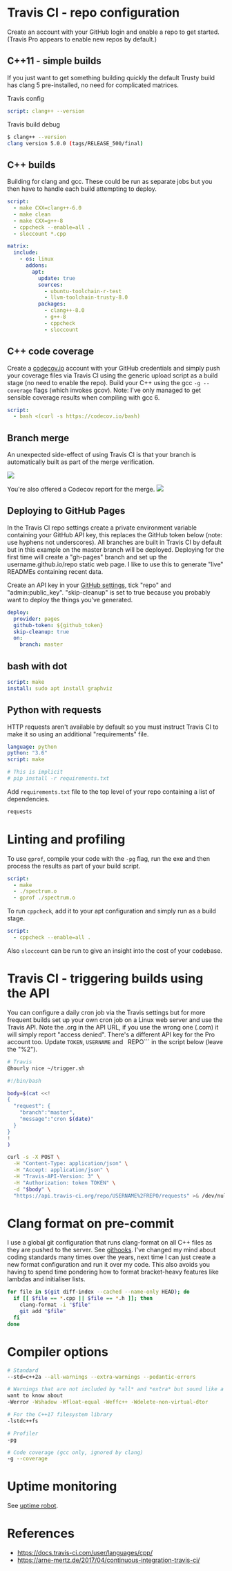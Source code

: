 # Travis CI - repo configuration
Create an account with your GitHub login and enable a repo to get started.
(Travis Pro appears to enable new repos by default.)

## C++11 - simple builds
If you just want to get something building quickly the default Trusty build has
clang 5 pre-installed, no need for complicated matrices.

Travis config
```YAML
script: clang++ --version
```

Travis build debug
```bash
$ clang++ --version
clang version 5.0.0 (tags/RELEASE_500/final)
```

## C++ builds
Building for clang and gcc. These could be run as separate jobs but you
then have to handle each build attempting to deploy.
```yaml
script:
  - make CXX=clang++-6.0
  - make clean
  - make CXX=g++-8
  - cppcheck --enable=all .
  - sloccount *.cpp

matrix:
  include:
    - os: linux
      addons:
        apt:
          update: true
          sources:
            - ubuntu-toolchain-r-test
            - llvm-toolchain-trusty-8.0
          packages:
            - clang++-8.0
            - g++-8
            - cppcheck
            - sloccount
```
## C++ code coverage
Create a [codecov.io](https://codecov.io/) account with your GitHub credentials and
simply push your coverage files via Travis CI using the generic upload script as
a build stage (no need to enable the repo). Build your C++ using the gcc ```-g --coverage``` flags (which invokes
gcov). Note: I've only managed to get sensible coverage results when compiling with gcc 6.

```yaml
script:
  - bash <(curl -s https://codecov.io/bash)
```

## Branch merge
An unexpected side-effect of using Travis CI is that your branch is automatically built as part of the merge verification.

![](branch_merge.png)

You're also offered a Codecov report for the merge.
![](code_coverage_merge_report.png)

## Deploying to GitHub Pages
In the Travis CI repo settings create a private environment variable containing
your GitHub API key, this replaces the GitHub token below (note: use hyphens
not underscores). All branches are built in Travis CI by default but in this
example on the master branch will be deployed. Deploying for the first time
will create a "gh-pages" branch and set up the username.github.io/repo static
web page. I like to use this to generate "live" READMEs containing recent data.

Create an API key in your [GitHub
settings](https://github.com/settings/tokens), tick "repo" and
"admin:public_key". "skip-cleanup" is set to true because you probably want to
deploy the things you've generated.

```yaml
deploy:
  provider: pages
  github-token: ${github_token}
  skip-cleanup: true
  on:
    branch: master
```

## bash with dot
```yaml
script: make
install: sudo apt install graphviz
```

## Python with requests
HTTP requests aren't available by default so you must instruct Travis CI to make it so using an additional "requirements" file.
```yaml
language: python
python: "3.6"
script: make

# This is implicit
# pip install -r requirements.txt
```

Add ```requirements.txt``` file to the top level of your repo containing a list
of dependencies.
```bash
requests
```

# Linting and profiling
To use ```gprof```, compile your code with the ```-pg``` flag, run the exe and then process the results as part of your build script.
```yaml
script:
  - make
  - ./spectrum.o
  - gprof ./spectrum.o
```

To run ```cppcheck```, add it to your apt configuration and simply run as a build stage.
```yaml
script:
  - cppcheck --enable=all .
```

Also ```sloccount``` can be run to give an insight into the cost of your codebase.

# Travis CI - triggering builds using the API
You can configure a daily cron job via the Travis settings but for more
frequent builds set up your own cron job on a Linux web server and use the
Travis API. Note the .org in the API URL, if you use the wrong one (.com) it
will simply report "access denied". There's a different API key for the Pro
account too. Update ```TOKEN```, ```USERNAME``` and ``` ```REPO``` in the
script below (leave the "%2").

```bash
# Travis
@hourly nice ~/trigger.sh
```

```bash
#!/bin/bash

body=$(cat <<!
{
  "request": {
    "branch":"master",
    "message":"cron $(date)"
  }
}
!
)

curl -s -X POST \
  -H "Content-Type: application/json" \
  -H "Accept: application/json" \
  -H "Travis-API-Version: 3" \
  -H "Authorization: token TOKEN" \
  -d "$body" \
  "https://api.travis-ci.org/repo/USERNAME%2FREPO/requests" >& /dev/null
```

# Clang format on pre-commit
I use a global git configuration that runs clang-format on all C++ files as
they are pushed to the server. See
[githooks](https://github.com/deanturpin/githooks). I've changed my mind about
coding standards many times over the years, next time I can just create a new
format configuration and run it over my code. This also avoids you having to
spend time pondering how to format bracket-heavy features like lambdas and
initialiser lists.

```bash
for file in $(git diff-index --cached --name-only HEAD); do
  if [[ $file == *.cpp || $file == *.h ]]; then
    clang-format -i "$file"
    git add "$file"
  fi
done
```

# Compiler options
```bash
# Standard
--std=c++2a --all-warnings --extra-warnings --pedantic-errors

# Warnings that are not included by *all* and *extra* but sound like a think we
want to know about
-Werror -Wshadow -Wfloat-equal -Weffc++ -Wdelete-non-virtual-dtor

# For the C++17 filesystem library
-lstdc++fs

# Profiler
-pg

# Code coverage (gcc only, ignored by clang)
-g --coverage
```

# Uptime monitoring
See [uptime robot](https://stats.uptimerobot.com/V7YEVs8gv).

# References
* https://docs.travis-ci.com/user/languages/cpp/
* https://arne-mertz.de/2017/04/continuous-integration-travis-ci/
